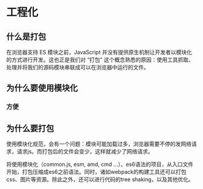 # 工程化

## 什么是打包
在浏览器支持 ES 模块之前，JavaScript 并没有提供原生机制让开发者以模块化的方式进行开发。这也正是我们对 “打包” 这个概念熟悉的原因：使用工具抓取、处理并将我们的源码模块串联成可以在浏览器中运行的文件。

## 为什么要使用模块化
### 方便


## 为什么要打包
使用模块化规范，会有一个问题：模块可能加载过多，浏览器需要不停的发网络请求，请求js。而打包后的文件会变少，这样就减少了网络请求。

将使用模块化（common.js, esm, amd, cmd ...）、es6语法的项目，从入口文件开始，打包压缩成es6之前语法。同时，诸如webpack的构建工具还可以打包css、图片等资源。除此之外，还可以进行代码的tree shaking，以及其他优化。